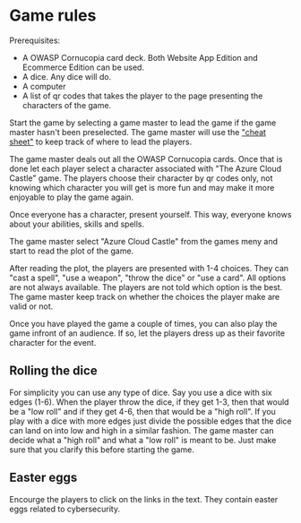 # Game rules

Prerequisites:

 - A OWASP Cornucopia card deck. Both Website App Edition and Ecommerce Edition can be used.
 - A dice. Any dice will do.
 - A computer
 - A list of qr codes that takes the player to the page presenting the characters of the game.


Start the game by selecting a game master to lead the game if the game master hasn't been preselected. The game master will use the ["cheat sheet"](/cheatsheets/azure-cloud-castle) to keep track of where to lead the players.

The game master deals out all the OWASP Cornucopia cards. Once that is done let each player select a character associated with "The Azure Cloud Castle" game. The players choose their character by qr codes only, not knowing which character you will get is more fun and may make it more enjoyable to play the game again.

Once everyone has a character, present yourself. This way, everyone knows about your abilities, skills and spells.

The game master select "Azure Cloud Castle" from the games meny and start to read the plot of the game. 

After reading the plot, the players are presented with 1-4 choices.
They can "cast a spell", "use a weapon", "throw the dice" or "use a card".
All options are not always available. The players are not told which option is the best. The game master keep track on whether the choices the player make are valid or not.

Once you have played the game a couple of times, you can also play the game infront of an audience. If so, let the players dress up as their favorite character for the event.

## Rolling the dice

For simplicity you can use any type of dice. Say you use a dice with six edges (1-6). When the player throw the dice, if they get 1-3, then that would be a "low roll" and if they get 4-6, then that would be a "high roll". If you play with a dice with more edges just divide the possible edges that the dice can land on into low and high in a similar fashion. The game master can decide what a "high roll" and what a "low roll" is meant to be. Just make sure that you clarify this before starting the game.

## Easter eggs

Encourge the players to click on the links in the text. They contain easter eggs related to cybersecurity.